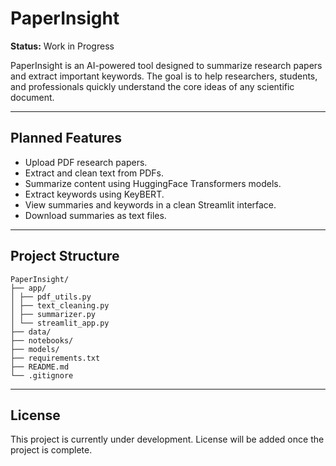 # PaperInsight

**Status:** Work in Progress

PaperInsight is an AI-powered tool designed to summarize research papers and extract important keywords. The goal is to help researchers, students, and professionals quickly understand the core ideas of any scientific document.

---

## Planned Features

- Upload PDF research papers.
- Extract and clean text from PDFs.
- Summarize content using HuggingFace Transformers models.
- Extract keywords using KeyBERT.
- View summaries and keywords in a clean Streamlit interface.
- Download summaries as text files.

---

## Project Structure
```
PaperInsight/
├── app/ 
│ ├── pdf_utils.py 
│ ├── text_cleaning.py 
│ ├── summarizer.py 
│ └── streamlit_app.py 
├── data/ 
├── notebooks/ 
├── models/ 
├── requirements.txt 
├── README.md 
└── .gitignore 
```

---
## License
This project is currently under development. License will be added once the project is complete.

